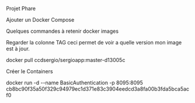 Projet Phare

Ajouter un Docker Compose


Quelques commandes à retenir
docker images

Regarder la colonne TAG ceci permet de voir a quelle version mon image est à jour.

docker pull ccdsergio/sergioapp:master-d13005c

Créer le Containers

docker run -d --name BasicAuthentication -p 8095:8095 cb8bc90f35a50f329c94979ec1d371e83c3904eedcd3a8fa00b3fda5bca5acf0

